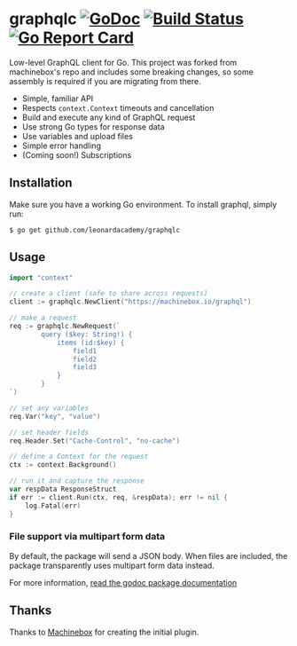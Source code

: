 # graphqlc [![GoDoc](https://godoc.org/github.com/leonardacademy/graphqlc?status.png)](http://godoc.org/github.com/leonardacademy/graphqlc) [![Build Status](https://travis-ci.org/leonardacademy/graphqlc.svg?branch=master)](https://travis-ci.org/leonardacademy/graphqlc) [![Go Report Card](https://goreportcard.com/badge/github.com/leonardacademy/graphqlc)](https://goreportcard.com/report/github.com/leonardacademy/graphqlc)

Low-level GraphQL client for Go. This project was forked from machinebox's
repo and includes some breaking changes, so some assembly is required
if you are migrating from there.

* Simple, familiar API
* Respects `context.Context` timeouts and cancellation
* Build and execute any kind of GraphQL request
* Use strong Go types for response data
* Use variables and upload files
* Simple error handling
* (Coming soon!) Subscriptions

## Installation
Make sure you have a working Go environment. To install graphql, simply run:

```
$ go get github.com/leonardacademy/graphqlc
```

## Usage

```go
import "context"

// create a client (safe to share across requests)
client := graphqlc.NewClient("https://machinebox.io/graphql")

// make a request
req := graphqlc.NewRequest(`
        query ($key: String!) {
            items (id:$key) {
                field1
                field2
                field3
            }
        }
`)

// set any variables
req.Var("key", "value")

// set header fields
req.Header.Set("Cache-Control", "no-cache")

// define a Context for the request
ctx := context.Background()

// run it and capture the response
var respData ResponseStruct
if err := client.Run(ctx, req, &respData); err != nil {
    log.Fatal(err)
}
```

### File support via multipart form data

By default, the package will send a JSON body. When files are included, the package transparently
uses multipart form data instead.

For more information, [read the godoc package documentation](http://godoc.org/github.com/leonardacademy/graphqlc)

## Thanks

Thanks to [Machinebox](https://github.com/machinebox) for creating the initial plugin.
